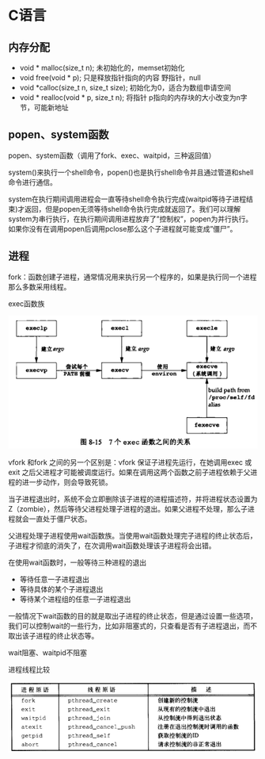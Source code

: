 # C语言

## 内存分配

* void \* malloc(size\_t n); 未初始化的，memset初始化
* void free(void \* p); 只是释放指针指向的内容 野指针，null
* void \*calloc(size\_t n, size\_t size); 初始化为0，适合为数组申请空间
* void \* realloc(void \* p, size\_t n); 将指针 p指向的内存块的大小改变为n字节，可能新地址

## popen、system函数

popen、system函数（调用了fork、exec、waitpid，三种返回值）

system()来执行一个shell命令，popen()也是执行shell命令并且通过管道和shell命令进行通信。

system在执行期间调用进程会一直等待shell命令执行完成(waitpid等待子进程结束)才返回，但是popen无须等待shell命令执行完成就返回了。我们可以理解system为串行执行，在执行期间调用进程放弃了”控制权”，popen为并行执行。如果你没有在调用popen后调用pclose那么这个子进程就可能变成”僵尸”。

## 进程

fork：函数创建子进程，通常情况用来执行另一个程序的，如果是执行同一个进程那么多数采用线程。

exec函数族

<img src="../.gitbook/assets/image (1).png" alt="" data-size="original">

vfork 和fork 之间的另一个区别是：vfork 保证子进程先运行，在她调用exec 或exit 之后父进程才可能被调度运行。如果在调用这两个函数之前子进程依赖于父进程的进一步动作，则会导致死锁。

当子进程退出时，系统不会立即删除该子进程的进程描述符，并将进程状态设置为Z（zombie），然后等待父进程处理子进程的退出。如果父进程不处理，那么子进程就会一直处于僵尸状态。

父进程处理子进程使用wait函数族。当使用wait函数处理完子进程的终止状态后，子进程才彻底的消失了，在次调用wait函数处理该子进程将会出错。

在使用wait函数时，一般等待三种进程的退出

* 等待任意一子进程退出
* 等待具体的某个子进程退出
* 等待某个进程组的任意一子进程退出

一般情况下wait函数的目的就是取出子进程的终止状态，但是通过设置一些选项，我们可以控制wait的一些行为，比如非阻塞式的，只查看是否有子进程退出，而不取出该子进程的终止状态等。

wait阻塞、waitpid不阻塞



进程线程比较

![](../.gitbook/assets/image.png)

